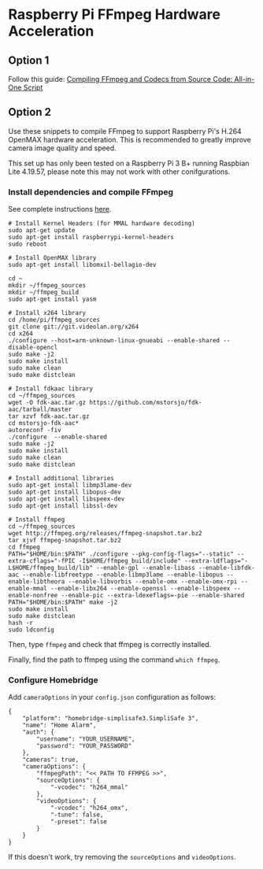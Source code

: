 # Raspberry Pi FFmpeg Hardware Acceleration

## Option 1

Follow this guide: [Compiling FFmpeg and Codecs from Source Code: All-in-One Script](https://retroresolution.com/compiling-ffmpeg-from-source-code-all-in-one-script/)

## Option 2

Use these snippets to compile FFmpeg to support Raspberry Pi's H.264 OpenMAX hardware acceleration. This is recommended to greatly improve camera image quality and speed.

This set up has only been tested on a Raspberry Pi 3 B+ running Raspbian Lite 4.19.57, please note this may not work with other conifgurations.

### Install dependencies and compile FFmpeg
See complete instructions [here](https://retroresolution.com/2016/05/31/compiling-software-from-source-code-on-the-raspberry-pi-the-ffmpeg-suite/).

```
# Install Kernel Headers (for MMAL hardware decoding)
sudo apt-get update
sudo apt-get install raspberrypi-kernel-headers
sudo reboot

# Install OpenMAX library
sudo apt-get install libomxil-bellagio-dev

cd ~
mkdir ~/ffmpeg_sources
mkdir ~/ffmpeg_build
sudo apt-get install yasm

# Install x264 library
cd /home/pi/ffmpeg_sources
git clone git://git.videolan.org/x264
cd x264
./configure --host=arm-unknown-linux-gnueabi --enable-shared --disable-opencl
sudo make -j2
sudo make install
sudo make clean
sudo make distclean

# Install fdkaac library
cd ~/ffmpeg_sources
wget -O fdk-aac.tar.gz https://github.com/mstorsjo/fdk-aac/tarball/master
tar xzvf fdk-aac.tar.gz
cd mstorsjo-fdk-aac*
autoreconf -fiv
./configure  --enable-shared
sudo make -j2
sudo make install
sudo make clean
sudo make distclean

# Install additional libraries
sudo apt-get install libmp3lame-dev
sudo apt-get install libopus-dev
sudo apt-get install libspeex-dev
sudo apt-get install libssl-dev

# Install ffmpeg
cd ~/ffmpeg_sources
wget http://ffmpeg.org/releases/ffmpeg-snapshot.tar.bz2
tar xjvf ffmpeg-snapshot.tar.bz2
cd ffmpeg
PATH="$HOME/bin:$PATH" ./configure --pkg-config-flags="--static" --extra-cflags="-fPIC -I$HOME/ffmpeg_build/include" --extra-ldflags="-L$HOME/ffmpeg_build/lib" --enable-gpl --enable-libass --enable-libfdk-aac --enable-libfreetype --enable-libmp3lame --enable-libopus --enable-libtheora --enable-libvorbis --enable-omx --enable-omx-rpi --enable-mmal --enable-libx264 --enable-openssl --enable-libspeex --enable-nonfree --enable-pic --extra-ldexeflags=-pie --enable-shared
PATH="$HOME/bin:$PATH" make -j2
sudo make install
sudo make distclean
hash -r
sudo ldconfig
```

Then, type `ffmpeg` and check that ffmpeg is correctly installed.

Finally, find the path to ffmpeg using the command `which ffmpeg`.

### Configure Homebridge

Add `cameraOptions` in your `config.json` configuration as follows:
```
{
    "platform": "homebridge-simplisafe3.SimpliSafe 3",
    "name": "Home Alarm",
    "auth": {
        "username": "YOUR_USERNAME",
        "password": "YOUR_PASSWORD"
    },
    "cameras": true,
    "cameraOptions": {
        "ffmpegPath": "<< PATH TO FFMPEG >>",
        "sourceOptions": {
            "-vcodec": "h264_mmal"
        },
        "videoOptions": {
            "-vcodec": "h264_omx",
            "-tune": false,
            "-preset": false
        }
    }
}
```

If this doesn't work, try removing the `sourceOptions` and `videoOptions`.
